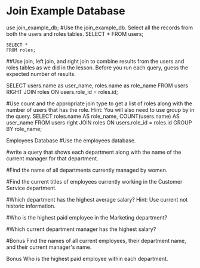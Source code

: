 # Join Example Database
use join_example_db;
#Use the join_example_db. Select all the records from both the users and roles tables.
	SELECT *
	FROM users;
	
	SELECT *
	FROM roles;
	


##Use join, left join, and right join to combine results from the users and roles tables as we did in the lesson. Before you run each query, guess the expected number of results.

SELECT users.name as user_name, roles.name as role_name
FROM users
RIGHT JOIN roles ON users.role_id = roles.id;

#Use count and the appropriate join type to get a list of roles along with the number of users that has the role. Hint: You will also need to use group by in the query.
	SELECT roles.name AS role_name, COUNT(users.name) AS user_name
		FROM users
		right JOIN roles ON users.role_id = roles.id
		GROUP BY role_name;

Employees Database
#Use the employees database.

#write a query that shows each department along with the name of the current manager for that department.


 
#Find the name of all departments currently managed by women.


#Find the current titles of employees currently working in the Customer Service department.







#Which department has the highest average salary? Hint: Use current not historic information.



#Who is the highest paid employee in the Marketing department?


#Which current department manager has the highest salary?


#Bonus Find the names of all current employees, their department name, and their current manager's name.



Bonus Who is the highest paid employee within each department.